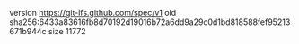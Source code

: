 version https://git-lfs.github.com/spec/v1
oid sha256:6433a83616fb8d70192d19016b72a6dd9a29c0d1bd818588fef95213671b944c
size 11772
